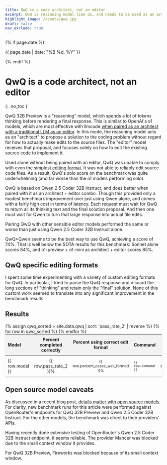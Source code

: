 ```yaml
---
title: QwQ is a code architect, not an editor
excerpt: QwQ is reasoning model like o1, and needs to be used as an architect with another model as editor.
highlight_image: /assets/qwq.jpg
draft: false
nav_exclude: true
---
```

{% if page.date %}
<p class="post-date">{{ page.date | date: "%B %d, %Y" }}</p>
{% endif %}

# QwQ is a code architect, not an editor
{: .no_toc }

<canvas id="qwqChart" width="800" height="500" style="margin: 20px 0"></canvas>

QwQ 32B Preview is a "reasoning" model, which spends a lot of tokens thinking before
rendering a final response.
This is similar to OpenAI's o1 models, which are most effective with llmcode
[when paired as an architect with a traditional LLM as an editor](https://llm.khulnasoft.com/2024/09/26/architect.html).
In this mode, the reasoning model acts as an "architect" to propose a solution to the
coding problem without regard for how to actually make edits to the source files.
The "editor" model receives that proposal, and focuses solely on how to
edit the existing source code to implement it.

Used alone without being paired with an editor, 
QwQ was unable to comply with even the simplest 
[editing format](https://llm.khulnasoft.com/docs/more/edit-formats.html).
It was not able to reliably edit source code files.
As a result, QwQ's solo score on the benchmark was quite underwhelming
(and far worse than the o1 models performing solo).

QwQ is based on
Qwen 2.5 Coder 32B Instruct,
and does better when paired with it as an architect + editor combo.
Though this provided only a modest benchmark improvement over just using Qwen alone,
and comes with a fairly high cost in terms of latency.
Each request must wait for QwQ to return all its thinking text
and the final solution proposal.
And then one must wait for Qwen to turn that large
response into actual file edits.

Pairing QwQ with other sensible editor models performed the same or worse than
just using Qwen 2.5 Coder 32B Instruct alone.

QwQ+Qwen seems to be the best way to use QwQ, achieving a score of 74%.
That is well below the
SOTA results for this benchmark: Sonnet alone scores 84%, and
o1-preview + o1-mini as architect + editor scores 85%.


## QwQ specific editing formats

I spent some time experimenting with a variety of custom editing formats
for QwQ.
In particular, I tried to parse the QwQ response and discard the long
sections of "thinking" and retain only the "final" solution.
None of this custom work seemed to translate 
into any significant improvement in the benchmark results.


## Results

<script src="https://cdn.jsdelivr.net/npm/chart.js"></script>
<script>
{% include qwq-chart.js %}
</script>

<table style="width: 100%; max-width: 800px; margin: auto; border-collapse: collapse; box-shadow: 0 2px 4px rgba(0,0,0,0.1); font-size: 14px;">
  <thead style="background-color: #f2f2f2;">
    <tr>
      <th style="padding: 8px; text-align: left;">Model</th>
      <th style="padding: 8px; text-align: center;">Percent completed correctly</th>
      <th style="padding: 8px; text-align: center;">Percent using correct edit format</th>
      <th style="padding: 8px; text-align: left;">Command</th>
      <th style="padding: 8px; text-align: center;">Edit format</th>
    </tr>
  </thead>
  <tbody>
    {% assign qwq_sorted = site.data.qwq | sort: 'pass_rate_2' | reverse %}
    {% for row in qwq_sorted %}
      <tr style="border-bottom: 1px solid #ddd;">
        <td style="padding: 8px;">{{ row.model }}</td>
        <td style="padding: 8px; text-align: center;">{{ row.pass_rate_2 }}%</td>
        <td style="padding: 8px; text-align: center;">{{ row.percent_cases_well_formed }}%</td>
        <td style="padding: 8px;"><code>{{ row.command }}</code></td>
        <td style="padding: 8px; text-align: center;">{{ row.edit_format }}</td>
      </tr>
    {% endfor %}
  </tbody>
</table>

<style>
  tr.selected {
    color: #0056b3;
  }
  table {
    table-layout: fixed;
  }
  td, th {
    word-wrap: break-word;
    overflow-wrap: break-word;
  }
  td:nth-child(3), td:nth-child(4) {
    font-size: 12px;
  }
</style>

<script>
document.getElementById('qwqSearchInput').addEventListener('keyup', function() {
    var input = this.value.toLowerCase();
    var rows = document.querySelectorAll('tbody tr');
    
    rows.forEach(function(row) {
        var text = row.textContent.toLowerCase();
        if(text.includes(input)) {
            row.style.display = '';
            row.classList.add('selected');
        } else {
            row.style.display = 'none';
            row.classList.remove('selected');
        }
    });
});
</script>

## Open source model caveats

As discussed in a recent blog post,
[details matter with open source models](https://llm.khulnasoft.com/2024/11/21/quantization.html).
For clarity, new benchmark runs for this article were
performed against OpenRouter's endpoints for
QwQ 32B Preview and Qwen 2.5 Coder 32B Instruct.
For the other models, the benchmark was direct to their providers' APIs.

Having recently done extensive testing of OpenRouter's Qwen 2.5 Coder 32B Instruct endpoint,
it seems reliable.
The provider Mancer was blocked due to the small context window it provides.

For QwQ 32B Preview, Fireworks was blocked because of its small context window.
